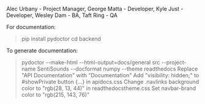 Alec Urbany - Project Manager,
George Matta - Developer,
Kyle Just - Developer,
Wesley Dam - BA,
Taft Ring - QA

For documentation:
> pip install pydoctor
> cd backend

To generate documentation:
> pydoctor --make-html --html-output=docs/general src --project-name SentiSounds --docformat numpy --theme readthedocs
> Replace "API Documentation" with "Documentation"
> Add "visibility: hidden;" to #showPrivate button {...} in apidocs.css
> Change .navlinks background color to "rgb(28, 13, 44)" in readthedocstheme.css
> Set navbar-brand color to "rgb(215, 143, 76)"